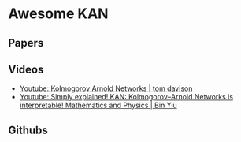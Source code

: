 # Awesome KAN

## Papers

## Videos
* [Youtube: Kolmogorov Arnold Networks | tom davison](https://www.youtube.com/watch?v=P8uJL60JNpc)
* [Youtube: Simply explained! KAN: Kolmogorov–Arnold Networks is interpretable! Mathematics and Physics | Bin Yiu](https://www.youtube.com/watch?v=q8qFYMycNKE)
## Githubs

